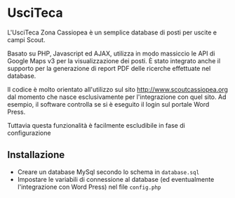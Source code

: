 UsciTeca
========

L'UsciTeca Zona Cassiopea è un semplice database di posti per uscite e campi Scout.

Basato su PHP, Javascript ed AJAX, utilizza in modo massiccio le API di Google Maps v3 per la visualizzazione dei posti.
È stato integrato anche il supporto per la generazione di report PDF delle ricerche effettuate nel database.

Il codice è molto orientato all'utilizzo sul sito http://www.scoutcassiopea.org dal momento che nasce esclusivamente per l'integrazione con quel sito. Ad esempio, il software controlla se si è eseguito il login sul portale Word Press.

Tuttavia questa funzionalità è facilmente escludibile in fase di configurazione


## Installazione

* Creare un database MySql secondo lo schema in `database.sql`
* Impostare le variabili di connessione al database (ed eventualmente l'integrazione con Word Press) nel file `config.php`

